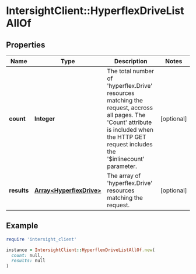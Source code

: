 # IntersightClient::HyperflexDriveListAllOf

## Properties

| Name | Type | Description | Notes |
| ---- | ---- | ----------- | ----- |
| **count** | **Integer** | The total number of &#39;hyperflex.Drive&#39; resources matching the request, accross all pages. The &#39;Count&#39; attribute is included when the HTTP GET request includes the &#39;$inlinecount&#39; parameter. | [optional] |
| **results** | [**Array&lt;HyperflexDrive&gt;**](HyperflexDrive.md) | The array of &#39;hyperflex.Drive&#39; resources matching the request. | [optional] |

## Example

```ruby
require 'intersight_client'

instance = IntersightClient::HyperflexDriveListAllOf.new(
  count: null,
  results: null
)
```

